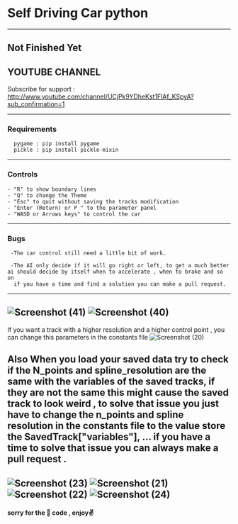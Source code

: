 # Self Driving Car python
---
Not Finished Yet
---
## YOUTUBE CHANNEL
 Subscribe for support : http://www.youtube.com/channel/UCjPk9YDheKst1FlAf_KSpyA?sub_confirmation=1

---
### Requirements
      pygame : pip install pygame
      pickle : pip install pickle-mixin
---
### Controls
    - "R" to show boundary lines
    - "Q" to change the Theme
    - "Esc" to quit without saving the tracks modification
    - "Enter (Return) or P " to the parameter panel
    - "WASD or Arrows keys" to control the car
 


---
### Bugs
     -The car control still need a little bit of work.
     
     -The AI only decide if it will go right or left, to get a much better ai should decide by itself when to accelerate , when to brake and so on
      if you have a time and find a solution you can make a pull request.
---
![Screenshot (41)](https://user-images.githubusercontent.com/48150537/129870366-2266d4bc-8d0d-4bf2-85aa-fd1de656b1b2.png)
![Screenshot (40)](https://user-images.githubusercontent.com/48150537/129870374-83b75d29-653d-4921-b849-0b64013ecd78.png)
---

 If you want a track with a higher resolution and a higher control point , you can change this parameters in the constants file
 ![Screenshot (20)](https://user-images.githubusercontent.com/48150537/128978353-8ddea85c-c251-4166-b340-9864da70dfd8.png)
 
 Also When you load your saved data try to check if the N_points and spline_resolution are the same with the variables of the saved tracks, 
 if they are not the same this might  cause the saved track to look weird , to solve that issue you just have to change the n_points and 
 spline resolution in the constants file to the value store the   SavedTrack["variables"], ... 
 if you have a time to solve that issue you can always make a pull request .
 ---
![Screenshot (23)](https://user-images.githubusercontent.com/48150537/128980799-61a1bbcf-256c-4d9f-809e-4e5dc0f0503e.png)
![Screenshot (21)](https://user-images.githubusercontent.com/48150537/128980922-f169e580-9038-46e2-9044-a2a186e24df3.png)
![Screenshot (22)](https://user-images.githubusercontent.com/48150537/128980925-1dc6ddb8-75a8-4e1e-b467-245d5270a145.png)
![Screenshot (24)](https://user-images.githubusercontent.com/48150537/128980800-4fc8ff33-d194-461f-9463-0689408447d9.png)
---
#### sorry for the 🍝 code , enjoy✌️
